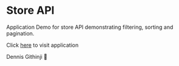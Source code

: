 # Store API

Application Demo for store API demonstrating filtering, sorting and pagination.

Click [here](https://documenter.getpostman.com/view/7588688/Uz5Gpbkc) to visit application

Dennis Githinji 🚀️
